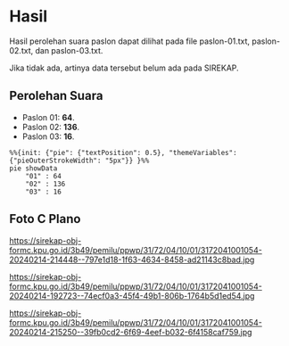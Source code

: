 # Hasil

Hasil perolehan suara paslon dapat dilihat pada file paslon-01.txt, paslon-02.txt, dan paslon-03.txt.

Jika tidak ada, artinya data tersebut belum ada pada SIREKAP.

## Perolehan Suara

 * Paslon 01: **64**.
 * Paslon 02: **136**.
 * Paslon 03: **16**.

```mermaid
%%{init: {"pie": {"textPosition": 0.5}, "themeVariables": {"pieOuterStrokeWidth": "5px"}} }%%
pie showData
    "01" : 64
    "02" : 136
    "03" : 16
```
## Foto C Plano

https://sirekap-obj-formc.kpu.go.id/3b49/pemilu/ppwp/31/72/04/10/01/3172041001054-20240214-214448--797e1d18-1f63-4634-8458-ad21143c8bad.jpg

https://sirekap-obj-formc.kpu.go.id/3b49/pemilu/ppwp/31/72/04/10/01/3172041001054-20240214-192723--74ecf0a3-45f4-49b1-806b-1764b5d1ed54.jpg

https://sirekap-obj-formc.kpu.go.id/3b49/pemilu/ppwp/31/72/04/10/01/3172041001054-20240214-215250--39fb0cd2-6f69-4eef-b032-6f4158caf759.jpg
